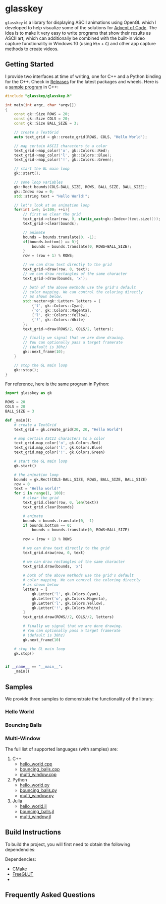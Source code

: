# glasskey
`glasskey` is a library for displaying ASCII animations using OpenGL which I developed
to help visualize some of the solutions for [Advent of Code](http://adventofcode.com).
The idea is to make it very easy to write programs that show their results as ASCII
art, which can additionally be combined with the built-in video capture functionality
in Windows 10 (using `Win` + `G`) and other app capture methods to create videos.

## Getting Started

I provide two interfaces at time of writing, one for C++ and a Python binding for the
C++. Check in [Releases](https://github.com/matajoh/glasskey/releases) for the latest
packages and wheels. Here is a [sample program](samples/cpp/hello_world.cpp) in C++:

```c++
#include "glasskey/glasskey.h"

int main(int argc, char *argv[])
{
    const gk::Size ROWS = 20;
    const gk::Size COLS = 20;
    const gk::Size BALL_SIZE = 3;

    // create a TextGrid
    auto text_grid = gk::create_grid(ROWS, COLS, "Hello World");

    // map certain ASCII characters to a color
    text_grid->map_color('o', gk::Colors::Red);
    text_grid->map_color('l', gk::Colors::Blue);
    text_grid->map_color('!', gk::Colors::Green);

    // start the GL main loop
    gk::start();

    // some loop variables
    gk::Rect bounds(COLS-BALL_SIZE, ROWS, BALL_SIZE, BALL_SIZE);
    gk::Index row = 0;
    std::string text = "Hello World!";

    // let's look at an animation loop
    for(int i=0; i<100; ++i){
        // first we clear the grid
        text_grid->clear(row, 0, static_cast<gk::Index>(text.size()));
        text_grid->clear(bounds);

        // animate        
        bounds = bounds.translate(0, -1);
        if(bounds.bottom() == 0){
            bounds = bounds.translate(0, ROWS+BALL_SIZE);
        }
        row = (row + 1) % ROWS;

        // we can draw text directly to the grid
        text_grid->draw(row, 0, text);
        // we can draw rectangles of the same character
        text_grid->draw(bounds, 'x');

        // both of the above methods use the grid's default
        // color mapping. We can control the coloring directly
        // as shown below.
        std::vector<gk::Letter> letters = {
            {'l', gk::Colors::Cyan},
            {'o', gk::Colors::Magenta},
            {'l', gk::Colors::Yellow},
            {'!', gk::Colors::White}
        };
        text_grid->draw(ROWS/2, COLS/2, letters);

        // finally we signal that we are done drawing.
        // You can optionally pass a target framerate
        // (default is 30hz)
        gk::next_frame(10);
    }

    // stop the GL main loop
    gk::stop();
}
```

For reference, here is the same program in Python:

```python
import glasskey as gk

ROWS = 20
COLS = 20
BALL_SIZE = 3

def _main():
    # create a TextGrid
    text_grid = gk.create_grid(20, 20, "Hello World")

    # map certain ASCII characters to a color
    text_grid.map_color('o', gk.Colors.Red)
    text_grid.map_color('l', gk.Colors.Blue)
    text_grid.map_color('!', gk.Colors.Green)

    # start the GL main loop
    gk.start()

    # the animation loop
    bounds = gk.Rect(COLS-BALL_SIZE, ROWS, BALL_SIZE, BALL_SIZE)
    row = 0
    text = "Hello world!"
    for i in range(1, 100):
        # clear the grid
        text_grid.clear(row, 0, len(text))
        text_grid.clear(bounds)

        # animate
        bounds = bounds.translate(0, -1)
        if bounds.bottom == 0:
            bounds = bounds.translate(0, ROWS+BALL_SIZE)
        
        row = (row + 1) % ROWS

        # we can draw text directly to the grid
        text_grid.draw(row, 0, text)

        # we can draw rectangles of the same character
        text_grid.draw(bounds, 'x')
    
        # both of the above methods use the grid's default
        # color mapping. We can control the coloring directly
        # as shown below
        letters = [
            gk.Letter('l', gk.Colors.Cyan),
            gk.Letter('o', gk.Colors.Magenta),
            gk.Letter('l', gk.Colors.Yellow),
            gk.Letter('!', gk.Colors.White)
        ]
        text_grid.draw(ROWS//2, COLS//2, letters)

        # finally we signal that we are done drawing.
        # You can optionally pass a target framerate
        # (default is 30hz)
        gk.next_frame(10)

    # stop the GL main loop
    gk.stop()


if __name__ == "__main__":
    _main()

```

## Samples

We provide three samples to demonstrate the functionality of the library:

### Hello World

### Bouncing Balls

### Multi-Window


The full list of supported languages (with samples) are:

1. C++
    - [hello_world.cpp](samples/cpp/hello_world.cpp)
    - [bouncing_balls.cpp](samples/cpp/bouncing_balls.cpp)
    - [multi_window.cpp](samples/cpp/multi_window.cpp)
2. Python
    - [hello_world.py](samples/python/hello_world.py)
    - [bouncing_balls.py](samples/python/bouncing_balls.py)
    - [multi_window.py](samples/python/multi_window.py)
3. Julia
    - [hello_world.jl](samples/julia/hello_world.jl)
    - [bouncing_balls.jl](samples/julia/bouncing_balls.jl)
    - [multi_window.jl](samples/julia/multi_window.jl)

## Build Instructions

To build the project, you will first need to obtain the following
dependencies:

Dependencies:
- [CMake](https://cmake.org/)
- [FreeGLUT](http://freeglut.sourceforge.net/)
- 

## Frequently Asked Questions